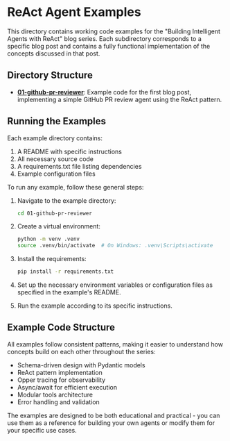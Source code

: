 # ReAct Agent Examples

This directory contains working code examples for the "Building Intelligent Agents with ReAct" blog series. Each subdirectory corresponds to a specific blog post and contains a fully functional implementation of the concepts discussed in that post.

## Directory Structure

- **[01-github-pr-reviewer](01-github-pr-reviewer)**: Example code for the first blog post, implementing a simple GitHub PR review agent using the ReAct pattern.

## Running the Examples

Each example directory contains:

1. A README with specific instructions
2. All necessary source code
3. A requirements.txt file listing dependencies
4. Example configuration files

To run any example, follow these general steps:

1. Navigate to the example directory:
   ```bash
   cd 01-github-pr-reviewer
   ```

2. Create a virtual environment:
   ```bash
   python -m venv .venv
   source .venv/bin/activate  # On Windows: .venv\Scripts\activate
   ```

3. Install the requirements:
   ```bash
   pip install -r requirements.txt
   ```

4. Set up the necessary environment variables or configuration files as specified in the example's README.

5. Run the example according to its specific instructions.

## Example Code Structure

All examples follow consistent patterns, making it easier to understand how concepts build on each other throughout the series:

- Schema-driven design with Pydantic models
- ReAct pattern implementation
- Opper tracing for observability
- Async/await for efficient execution
- Modular tools architecture
- Error handling and validation

The examples are designed to be both educational and practical - you can use them as a reference for building your own agents or modify them for your specific use cases.